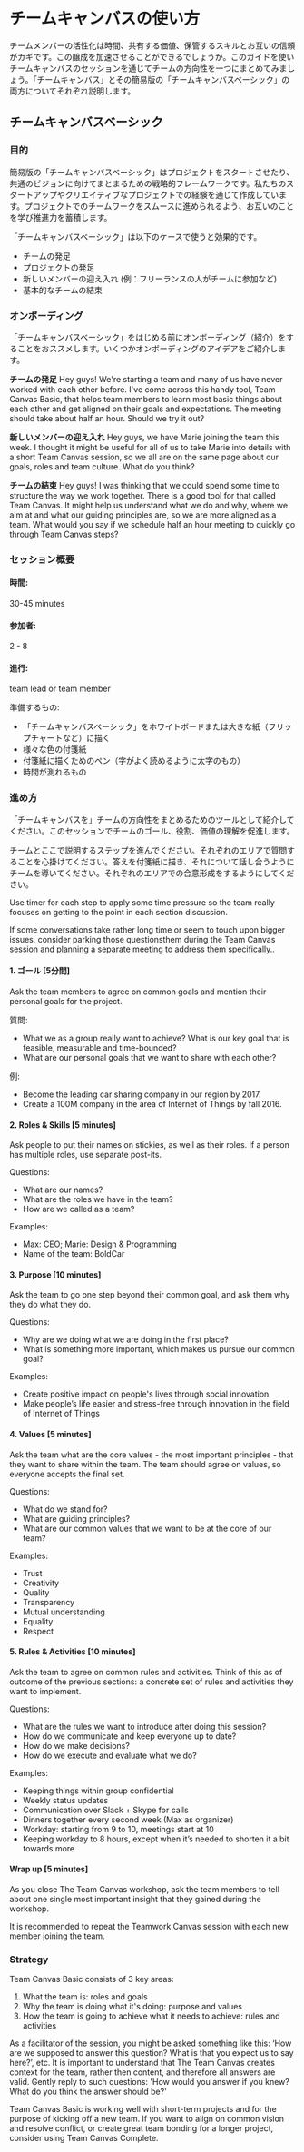 # チームキャンバスの使い方
チームメンバーの活性化は時間、共有する価値、保管するスキルとお互いの信頼がカギです。この醸成を加速させることができるでしょうか。このガイドを使いチームキャンバスのセッションを通じてチームの方向性を一つにまとめてみましょう。「チームキャンバス」とその簡易版の「チームキャンバスベーシック」の両方についてそれぞれ説明します。

## チームキャンバスベーシック
### 目的
簡易版の「チームキャンバスベーシック」はプロジェクトをスタートさせたり、共通のビジョンに向けてまとまるための戦略的フレームワークです。私たちのスタートアップやクリエイティブなプロジェクトでの経験を通じて作成しています。プロジェクトでのチームワークをスムースに進められるよう、お互いのことを学び推進力を蓄積します。

「チームキャンバスベーシック」は以下のケースで使うと効果的です。

- チームの発足
- プロジェクトの発足
- 新しいメンバーの迎え入れ (例：フリーランスの人がチームに参加など)
- 基本的なチームの結束

### オンボーディング
「チームキャンバスベーシック」をはじめる前にオンボーディング（紹介）をすることをおススメします。いくつかオンボーディングのアイデアをご紹介します。

**チームの発足**
Hey guys! We're starting a team and many of us have never worked with each other before. I've come across this handy tool, Team Canvas Basic, that helps team members to learn most basic things about each other and get aligned on their goals and expectations. The meeting should take about half an hour. Should we try it out?

**新しいメンバーの迎え入れ**
Hey guys, we have Marie joining the team this week. I thought it might be useful for all of us to take Marie into details with a short Team Canvas session, so we all are on the same page about our goals, roles and team culture. What do you think?

**チームの結束**
Hey guys! I was thinking that we could spend some time to structure the way we work together. There is a good tool for that called Team Canvas. It might help us understand what we do and why, where we aim at and what our guiding principles are, so we are more aligned as a team. What would you say if we schedule half an hour meeting to quickly go through Team Canvas steps?

### セッション概要
#### 時間:
30-45 minutes
#### 参加者:
2 - 8
#### 進行:
team lead or team member

準備するもの:
- 「チームキャンバスベーシック」をホワイトボードまたは大きな紙（フリップチャートなど）に描く
- 様々な色の付箋紙
- 付箋紙に描くためのペン（字がよく読めるように太字のもの）
- 時間が測れるもの

### 進め方
「チームキャンバスを」チームの方向性をまとめるためのツールとして紹介してください。このセッションでチームのゴール、役割、価値の理解を促進します。

チームとここで説明するステップを進んでください。それぞれのエリアで質問することを心掛けてください。答えを付箋紙に描き、それについて話し合うようにチームを導いてください。それぞれのエリアでの合意形成をするようにしてください。

Use timer for each step to apply some time pressure so the team really focuses on getting to the point in each section discussion.

If some conversations take rather long time or seem to touch upon bigger issues, consider parking those questionsthem during the Team Canvas session and planning a separate meeting to address them specifically..

#### 1. ゴール [5分間]
Ask the team members to agree on common goals and mention their personal goals for the project.

質問:

- What we as a group really want to achieve? What is our key goal that is feasible, measurable and time-bounded?
- What are our personal goals that we want to share with each other?

例:

- Become the leading car sharing company in our region by 2017.
- Create a 100M company in the area of Internet of Things by fall 2016.

#### 2. Roles & Skills [5 minutes]
Ask people to put their names on stickies, as well as their roles. If a person has multiple roles, use separate post-its.

Questions:

- What are our names?
- What are the roles we have in the team?
- How are we called as a team?

Examples:

- Max: CEO; Marie: Design & Programming
- Name of the team: BoldCar

#### 3. Purpose [10 minutes]
Ask the team to go one step beyond their common goal, and ask them why they do what they do.

Questions:

- Why are we doing what we are doing in the first place?
- What is something more important, which makes us pursue our common goal?

Examples:

- Create positive impact on people's lives through social innovation
- Make people’s life easier and stress-free through innovation in the field of Internet of Things

#### 4. Values [5 minutes]
Ask the team what are the core values - the most important principles - that they want to share within the team. The team should agree on values, so everyone accepts the final set.

Questions:

- What do we stand for?
- What are guiding principles?
- What are our common values that we want to be at the core of our team?

Examples:

- Trust
- Creativity
- Quality
- Transparency
- Mutual understanding
- Equality
- Respect

#### 5. Rules & Activities [10 minutes]
Ask the team to agree on common rules and activities. Think of this as of outcome of the previous sections: a concrete set of rules and activities they want to implement.

Questions:

- What are the rules we want to introduce after doing this session?
- How do we communicate and keep everyone up to date?
- How do we make decisions?
- How do we execute and evaluate what we do?

Examples:

- Keeping things within group confidential
- Weekly status updates
- Communication over Slack + Skype for calls
- Dinners together every second week (Max as organizer)
- Workday: starting from 9 to 10, meetings start at 10
- Keeping workday to 8 hours, except when it’s needed to shorten it a bit towards more

#### Wrap up [5 minutes]
As you close The Team Canvas workshop, ask the team members to tell about one single most important insight that they gained during the workshop.

It is recommended to repeat the Teamwork Canvas session with each new member joining the team.

### Strategy
Team Canvas Basic consists of 3 key areas:

1. What the team is: roles and goals
1. Why the team is doing what it's doing: purpose and values
1. How the team is going to achieve what it needs to achieve: rules and activities

As a facilitator of the session, you might be asked something like this: ‘How are we supposed to answer this question? What is that you expect us to say here?’, etc. It is important to understand that The Team Canvas creates context for the team, rather then content, and therefore all answers are valid. Gently reply to such questions: 'How would you answer if you knew? What do you think the answer should be?'

Team Canvas Basic is working well with short-term projects and for the purpose of kicking off a new team. If you want to align on common vision and resolve conflict, or create great team bonding for a longer project, consider using Team Canvas Complete.



